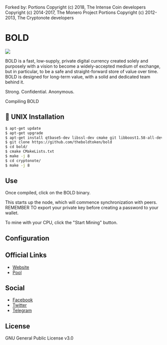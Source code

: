 Forked by:
Portions Copyright (c) 2018, The Intense Coin developers 
Copyright (c) 2014-2017, The Monero Project Portions 
Copyright (c) 2012-2013, The Cryptonote developers

# BOLD

<img src="https://www.boldprivate.network/ann_images/btctalksplash.png">

BOLD is a fast, low-supply, private digital currency created solely and purposely with a vision to become a widely-accepted medium of exchange, but in particular, to be a safe and straight-forward store of value over time. BOLD is designed for long-term value, with a solid and dedicated team behind it.

Strong. Confidential. Anonymous.

Compiling BOLD


## 💾 UNIX Installation


```bash
$ apt-get update
$ apt-get upgrade
$ apt-get install qtbase5-dev libssl-dev cmake git libboost1.58-all-dev build-essential g++
$ git clone https://github.com/theboldtoken/bold
$ cd bold/
$ cmake CMakeLists.txt
$ make -j 8
$ cd cryptonote/
$ make -j 8
```

## Use

Once compiled, click on the BOLD binary.

This starts up the node, which will commence synchronization with peers. REMEMBER TO export your private key before creating a password to your wallet.

To mine with your CPU, click the "Start Mining" button.

## Configuration


## Official Links
* [Website](https://www.boldprivate.network/)
* [Pool](http://pool.boldprivate.network)

## Social
* [Facebook]()
* [Twitter]()
* [Telegram]()

## License
GNU General Public License v3.0
